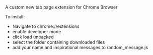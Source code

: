 A custom new tab page extension for Chrome Browser

To install:
- Navigate to chrome://extensions
- enable developer mode
- click load unpacked
- select the folder containing downloaded files
- add your name and inspirational messages to random_message.js
